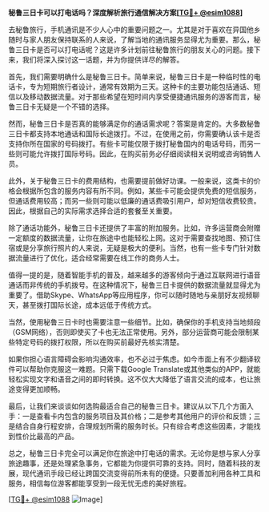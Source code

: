 **秘鲁三日卡可以打电话吗？深度解析旅行通信解决方案[[TG💪+ @esim1088](https://t.me/s/esim1088)]**

去秘鲁旅行，手机通讯是不少人心中的重要问题之一。尤其是对于喜欢在异国他乡随时与家人朋友保持联系的人来说，了解当地的通讯服务显得尤为重要。那么，秘鲁三日卡是否可以打电话呢？这是许多计划前往秘鲁旅行的朋友关心的问题。接下来，我们将深入探讨这一话题，并为你提供详尽的解答。

首先，我们需要明确什么是秘鲁三日卡。简单来说，秘鲁三日卡是一种临时性的电话卡，专为短期旅行者设计，通常有效期为三天。这种卡的主要功能包括通话、短信以及移动数据流量。对于那些希望在短时间内享受便捷通讯服务的游客而言，秘鲁三日卡无疑是一个不错的选择。

然而，秘鲁三日卡是否真的能够满足你的通话需求呢？答案是肯定的。大多数秘鲁三日卡都支持本地通话和国际长途拨打。不过，在使用之前，你需要确认该卡是否支持你所在国家的号码拨打。有些卡可能仅限于拨打秘鲁国内的电话号码，而另一些则可能允许拨打国际号码。因此，在购买前务必仔细阅读相关说明或咨询销售人员。

此外，关于秘鲁三日卡的费用结构，也需要提前做好功课。一般来说，这类卡的价格会根据所包含的服务内容有所不同。例如，某些卡可能会提供免费的短信服务，但通话费用较高；而另一些则可能以低廉的通话费吸引用户，却对短信收费较贵。因此，根据自己的实际需求选择合适的套餐至关重要。

除了通话功能外，秘鲁三日卡还提供了丰富的附加服务。比如，许多运营商会附赠一定额度的数据流量，让你在旅途中也能轻松上网。这对于需要查找地图、预订住宿或是分享旅行照片的人来说，无疑是极大的便利。当然，也有一些卡专门针对数据流量进行了优化，适合经常需要在线工作的商务人士。

值得一提的是，随着智能手机的普及，越来越多的游客倾向于通过互联网进行语音通话而非传统的手机拨号。在这种情况下，秘鲁三日卡提供的数据流量就显得尤为重要了。借助Skype、WhatsApp等应用程序，你可以随时随地与亲朋好友视频聊天，甚至拨打国际长途，成本远低于传统方式。

当然，使用秘鲁三日卡时也需要注意一些细节。比如，确保你的手机支持当地频段（GSM网络），否则即使买了卡也无法正常使用。另外，部分运营商可能会限制某些特定号码的拨打权限，所以在购买前最好先核实清楚。

如果你担心语言障碍会影响沟通效率，也不必过于焦虑。如今市面上有不少翻译软件可以帮助你克服这一难题。只需下载Google Translate或其他类似的APP，就能轻松实现文字和语音之间的即时转换。这不仅大大降低了语言交流的成本，也让旅途变得更加顺畅。

最后，让我们来谈谈如何选购最适合自己的秘鲁三日卡。建议从以下几个方面入手：一是查看卡内包含的服务项目及其价格；二是参考其他用户的评价和反馈；三是结合自身行程安排，合理规划所需的服务时长。只有综合考虑这些因素，才能找到性价比最高的产品。

总之，秘鲁三日卡完全可以满足你在旅途中打电话的需求。无论你是想与家人分享旅途趣事，还是处理紧急事务，它都能为你提供可靠的支持。同时，随着科技的发展，现代通讯手段已经让跨国交流变得前所未有的便捷。只要善加利用各种工具和服务，相信每位游客都能享受到一段无忧无虑的美好旅程。

[[TG💪+ @esim1088](https://t.me/s/esim1088) ![Image](https://i.postimg.cc/4NQfJmqS/Snipaste-2025-05-13-00-14-12.png)]